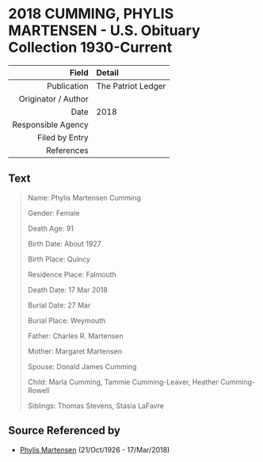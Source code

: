 ﻿---
layout: page
permalink: /sources/s26844488
---

# 2018 CUMMING, PHYLIS MARTENSEN - U.S. Obituary Collection 1930-Current

Field | Detail
---:|:---
Publication | The Patriot Ledger
Originator / Author | 
Date | 2018
Responsible Agency | 
Filed by Entry | 
References | 

## Text

> Name: Phylis Martensen Cumming
>
> Gender: Female
>
> Death Age: 91
>
> Birth Date: About 1927
>
> Birth Place: Quincy
>
> Residence Place: Falmouth
>
> Death Date: 17 Mar 2018
>
> Burial Date: 27 Mar
>
> Burial Place: Weymouth
>
> Father: Charles R. Martensen
>
> Mother: Margaret Martensen
>
> Spouse: Donald James Cumming
>
> Child: Marla Cumming, Tammie Cumming-Leaver, Heather Cumming-Rowell
>
> Siblings: Thomas Stevens, Stasia LaFavre
>

## Source Referenced by

* [Phylis Martensen](../people/@56344636@-phylis-martensen-b1926-10-21-d2018-3-17.md) (21/Oct/1926 - 17/Mar/2018)

